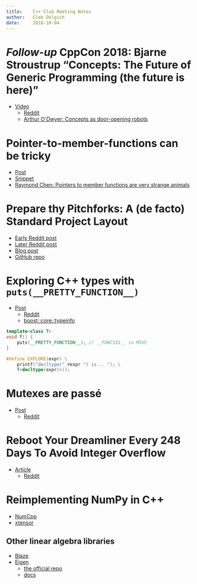 ```yaml
---
title:    C++ Club Meeting Notes
author:   Gleb Dolgich
date:     2018-10-04
---
```


# *Follow-up* CppCon 2018: Bjarne Stroustrup “Concepts: The Future of Generic Programming (the future is here)”

* [Video](https://www.youtube.com/watch?v=HddFGPTAmtU)
    * [Reddit](https://www.reddit.com/r/cpp/comments/9itcz6/cppcon_2018_bjarne_stroustrup_concepts_the_future/)
    * [Arthur O'Dwyer: Concepts as door-opening robots](https://quuxplusone.github.io/blog/2018/09/24/concepts-as-door-opening-robots/)

# Pointer-to-member-functions can be tricky

* [Post](http://www.elbeno.com/blog/?p=1575)
* [Snippet](https://godbolt.org/z/-juwda)
* [Raymond Chen: Pointers to member functions are very strange animals](https://blogs.msdn.microsoft.com/oldnewthing/20040209-00/?p=40713)

# Prepare thy Pitchforks: A (de facto) Standard Project Layout

* [Early Reddit post](https://www.reddit.com/r/cpp/comments/996q8o/prepare_thy_pitchforks_a_de_facto_standard/)
* [Later Reddit post](https://www.reddit.com/r/cpp/comments/9eq46c/pitchforks_part_ii_project_layout_and_naming/)
* [Blog post](https://vector-of-bool.github.io/2018/09/16/layout-survey.html)
* [GitHub repo](https://github.com/vector-of-bool/pitchfork/blob/spec/data/spec.bs)

# Exploring C++ types with `puts(__PRETTY_FUNCTION__)`

* [Post](https://quuxplusone.github.io/blog/2018/08/22/puts-pretty-function/)
    - [Reddit](https://www.reddit.com/r/cpp/comments/99huzd/exploring_c_types_with_puts_pretty_function/)
    - [boost::core::typeinfo](https://www.boost.org/doc/libs/1_68_0/libs/core/doc/html/core/typeinfo.html)

```cpp
template<class T>
void f() {
    puts(__PRETTY_FUNCTION__); // __FUNCSIG__ in MSVC
}

#define EXPLORE(expr) \
    printf("decltype(" #expr ") is... "); \
    f<decltype(expr)>();
```

# Mutexes are passé

* [Post](http://stryku.pl/poetry/mutexes_are_passe.php)
    - [Reddit](https://www.reddit.com/r/cpp/comments/9dysnl/mutexes_are_pass%C3%A9/)

# Reboot Your Dreamliner Every 248 Days To Avoid Integer Overflow

* [Article](https://www.i-programmer.info/news/149-security/8548-reboot-your-dreamliner-every-248-days-to-avoid-integer-overflow.html)
    * [Reddit](https://www.reddit.com/r/programming/comments/9ctbvm/reboot_your_dreamliner_every_248_days_to_avoid/)

# Reimplementing NumPy in C++

* [NumCpp](https://github.com/dpilger26/NumCpp)
* [xtensor](https://xtensor.readthedocs.io/en/latest/numpy.html)

## Other linear algebra libraries

* [Blaze](https://bitbucket.org/blaze-lib/blaze)
* [Eigen](https://github.com/eigenteam/eigen-git-mirror)
    * [the official repo](https://bitbucket.org/eigen/eigen)
    * [docs](http://eigen.tuxfamily.org/index.php?title=Main_Page)
